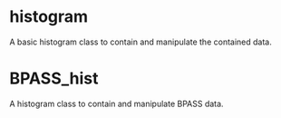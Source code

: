 # histogram
A basic histogram class to contain and manipulate the contained data. 



# BPASS_hist
A histogram class to contain and manipulate BPASS data.
